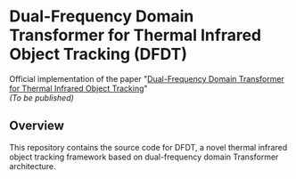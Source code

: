 # Dual-Frequency Domain Transformer for Thermal Infrared Object Tracking (DFDT)

Official implementation of the paper "[Dual-Frequency Domain Transformer for Thermal Infrared Object Tracking]()"  
*(To be published)*

## Overview
This repository contains the source code for DFDT, a novel thermal infrared object tracking framework based on dual-frequency domain Transformer architecture.
